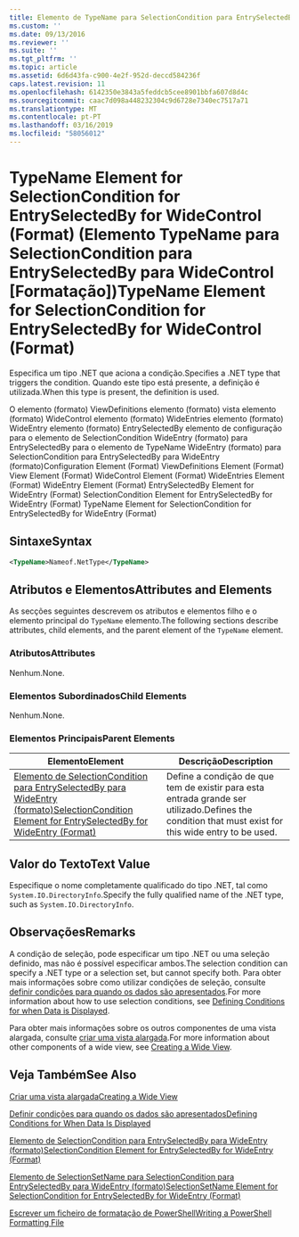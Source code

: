 ```yaml
---
title: Elemento de TypeName para SelectionCondition para EntrySelectedBy para WideControl (formato) | Documentos da Microsoft
ms.custom: ''
ms.date: 09/13/2016
ms.reviewer: ''
ms.suite: ''
ms.tgt_pltfrm: ''
ms.topic: article
ms.assetid: 6d6d43fa-c900-4e2f-952d-deccd584236f
caps.latest.revision: 11
ms.openlocfilehash: 6142350e3843a5feddcb5cee8901bbfa607d8d4c
ms.sourcegitcommit: caac7d098a448232304c9d6728e7340ec7517a71
ms.translationtype: MT
ms.contentlocale: pt-PT
ms.lasthandoff: 03/16/2019
ms.locfileid: "58056012"
---
```

# <a name="typename-element-for-selectioncondition-for-entryselectedby-for-widecontrol-format"></a><span data-ttu-id="857a8-102">TypeName Element for SelectionCondition for EntrySelectedBy for WideControl (Format) (Elemento TypeName para SelectionCondition para EntrySelectedBy para WideControl [Formatação])</span><span class="sxs-lookup"><span data-stu-id="857a8-102">TypeName Element for SelectionCondition for EntrySelectedBy for WideControl (Format)</span></span>

<span data-ttu-id="857a8-103">Especifica um tipo .NET que aciona a condição.</span><span class="sxs-lookup"><span data-stu-id="857a8-103">Specifies a .NET type that triggers the condition.</span></span> <span data-ttu-id="857a8-104">Quando este tipo está presente, a definição é utilizada.</span><span class="sxs-lookup"><span data-stu-id="857a8-104">When this type is present, the definition is used.</span></span>

<span data-ttu-id="857a8-105">O elemento (formato) ViewDefinitions elemento (formato) vista elemento (formato) WideControl elemento (formato) WideEntries elemento (formato) WideEntry elemento (formato) EntrySelectedBy elemento de configuração para o elemento de SelectionCondition WideEntry (formato) para EntrySelectedBy para o elemento de TypeName WideEntry (formato) para SelectionCondition para EntrySelectedBy para WideEntry (formato)</span><span class="sxs-lookup"><span data-stu-id="857a8-105">Configuration Element (Format) ViewDefinitions Element (Format) View Element (Format) WideControl Element (Format) WideEntries Element (Format) WideEntry Element (Format) EntrySelectedBy Element for WideEntry (Format) SelectionCondition Element for EntrySelectedBy for WideEntry (Format) TypeName Element for SelectionCondition for EntrySelectedBy for WideEntry (Format)</span></span>

## <a name="syntax"></a><span data-ttu-id="857a8-106">Sintaxe</span><span class="sxs-lookup"><span data-stu-id="857a8-106">Syntax</span></span>

```xml
<TypeName>Nameof.NetType</TypeName>
```

## <a name="attributes-and-elements"></a><span data-ttu-id="857a8-107">Atributos e Elementos</span><span class="sxs-lookup"><span data-stu-id="857a8-107">Attributes and Elements</span></span>

<span data-ttu-id="857a8-108">As secções seguintes descrevem os atributos e elementos filho e o elemento principal do `TypeName` elemento.</span><span class="sxs-lookup"><span data-stu-id="857a8-108">The following sections describe attributes, child elements, and the parent element of the `TypeName` element.</span></span>

### <a name="attributes"></a><span data-ttu-id="857a8-109">Atributos</span><span class="sxs-lookup"><span data-stu-id="857a8-109">Attributes</span></span>

<span data-ttu-id="857a8-110">Nenhum.</span><span class="sxs-lookup"><span data-stu-id="857a8-110">None.</span></span>

### <a name="child-elements"></a><span data-ttu-id="857a8-111">Elementos Subordinados</span><span class="sxs-lookup"><span data-stu-id="857a8-111">Child Elements</span></span>

<span data-ttu-id="857a8-112">Nenhum.</span><span class="sxs-lookup"><span data-stu-id="857a8-112">None.</span></span>

### <a name="parent-elements"></a><span data-ttu-id="857a8-113">Elementos Principais</span><span class="sxs-lookup"><span data-stu-id="857a8-113">Parent Elements</span></span>

|<span data-ttu-id="857a8-114">Elemento</span><span class="sxs-lookup"><span data-stu-id="857a8-114">Element</span></span>|<span data-ttu-id="857a8-115">Descrição</span><span class="sxs-lookup"><span data-stu-id="857a8-115">Description</span></span>|
|-------------|-----------------|
|[<span data-ttu-id="857a8-116">Elemento de SelectionCondition para EntrySelectedBy para WideEntry (formato)</span><span class="sxs-lookup"><span data-stu-id="857a8-116">SelectionCondition Element for EntrySelectedBy for WideEntry (Format)</span></span>](./selectioncondition-element-for-entryselectedby-for-widecontrol-format.md)|<span data-ttu-id="857a8-117">Define a condição de que tem de existir para esta entrada grande ser utilizado.</span><span class="sxs-lookup"><span data-stu-id="857a8-117">Defines the condition that must exist for this wide entry to be used.</span></span>|

## <a name="text-value"></a><span data-ttu-id="857a8-118">Valor do Texto</span><span class="sxs-lookup"><span data-stu-id="857a8-118">Text Value</span></span>

<span data-ttu-id="857a8-119">Especifique o nome completamente qualificado do tipo .NET, tal como `System.IO.DirectoryInfo`.</span><span class="sxs-lookup"><span data-stu-id="857a8-119">Specify the fully qualified name of the .NET type, such as `System.IO.DirectoryInfo`.</span></span>

## <a name="remarks"></a><span data-ttu-id="857a8-120">Observações</span><span class="sxs-lookup"><span data-stu-id="857a8-120">Remarks</span></span>

<span data-ttu-id="857a8-121">A condição de seleção, pode especificar um tipo .NET ou uma seleção definido, mas não é possível especificar ambos.</span><span class="sxs-lookup"><span data-stu-id="857a8-121">The selection condition can specify a .NET type or a selection set, but cannot specify both.</span></span> <span data-ttu-id="857a8-122">Para obter mais informações sobre como utilizar condições de seleção, consulte [definir condições para quando os dados são apresentados](./defining-conditions-for-displaying-data.md).</span><span class="sxs-lookup"><span data-stu-id="857a8-122">For more information about how to use selection conditions, see [Defining Conditions for when Data is Displayed](./defining-conditions-for-displaying-data.md).</span></span>

<span data-ttu-id="857a8-123">Para obter mais informações sobre os outros componentes de uma vista alargada, consulte [criar uma vista alargada](./creating-a-wide-view.md).</span><span class="sxs-lookup"><span data-stu-id="857a8-123">For more information about other components of a wide view, see [Creating a Wide View](./creating-a-wide-view.md).</span></span>

## <a name="see-also"></a><span data-ttu-id="857a8-124">Veja Também</span><span class="sxs-lookup"><span data-stu-id="857a8-124">See Also</span></span>

[<span data-ttu-id="857a8-125">Criar uma vista alargada</span><span class="sxs-lookup"><span data-stu-id="857a8-125">Creating a Wide View</span></span>](./creating-a-wide-view.md)

[<span data-ttu-id="857a8-126">Definir condições para quando os dados são apresentados</span><span class="sxs-lookup"><span data-stu-id="857a8-126">Defining Conditions for When Data Is Displayed</span></span>](./defining-conditions-for-displaying-data.md)

[<span data-ttu-id="857a8-127">Elemento de SelectionCondition para EntrySelectedBy para WideEntry (formato)</span><span class="sxs-lookup"><span data-stu-id="857a8-127">SelectionCondition Element for EntrySelectedBy for WideEntry (Format)</span></span>](./selectioncondition-element-for-entryselectedby-for-widecontrol-format.md)

[<span data-ttu-id="857a8-128">Elemento de SelectionSetName para SelectionCondition para EntrySelectedBy para WideEntry (formato)</span><span class="sxs-lookup"><span data-stu-id="857a8-128">SelectionSetName Element for SelectionCondition for EntrySelectedBy for WideEntry (Format)</span></span>](./selectionsetname-element-for-selectioncondition-for-entryselectedby-for-wideentry-format.md)

[<span data-ttu-id="857a8-129">Escrever um ficheiro de formatação de PowerShell</span><span class="sxs-lookup"><span data-stu-id="857a8-129">Writing a PowerShell Formatting File</span></span>](./writing-a-powershell-formatting-file.md)
